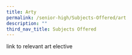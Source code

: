 ```yaml
---
title: Arty
permalink: /senior-high/Subjects-Offered/art
description: ""
third_nav_title: Subjects Offered
---
```

link to relevant art elective